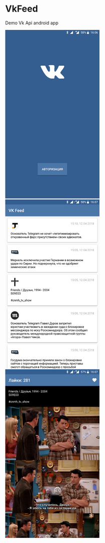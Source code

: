 # VkFeed
Demo Vk Api android app

<img src="Screenshot_20180412-160617.png" width="300px"> <img src="Screenshot_20180412-160730.png" width="300px"> <img src="Screenshot_20180412-160743.png" width="300px">
